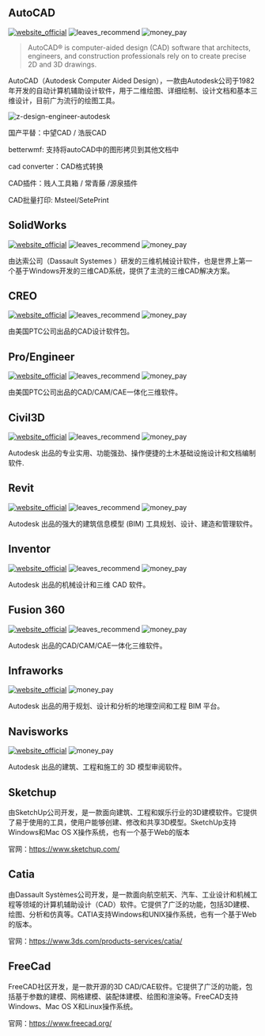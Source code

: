 ## AutoCAD
[![website_official](https://gitbook07.oss-cn-hangzhou.aliyuncs.com/website_official.svg)](https://www.autodesk.com/products/autocad/overview) ![leaves_recommend](https://gitbook07.oss-cn-hangzhou.aliyuncs.com/leaves_rec.svg) ![money_pay](https://gitbook07.oss-cn-hangzhou.aliyuncs.com/money_pay.svg) 

> AutoCAD® is computer-aided design (CAD) software that architects, engineers, and construction professionals rely on to create precise 2D and 3D drawings.

AutoCAD（Autodesk Computer Aided Design），一款由Autodesk公司于1982年开发的自动计算机辅助设计软件，用于二维绘图、详细绘制、设计文档和基本三维设计，目前广为流行的绘图工具。

![z-design-engineer-autodesk](\.gitbook\assets\z-design-engineer-autodesk.png)

国产平替：中望CAD / 浩辰CAD 

betterwmf:  支持将autoCAD中的图形拷贝到其他文档中

cad converter：CAD格式转换

CAD插件：贱人工具箱 / 常青藤 /源泉插件

CAD批量打印: Msteel/SetePrint

## SolidWorks
[![website_official](https://gitbook07.oss-cn-hangzhou.aliyuncs.com/website_official.svg)](https://www.solidworks.com/) ![leaves_recommend](https://gitbook07.oss-cn-hangzhou.aliyuncs.com/leaves_rec.svg) ![money_pay](https://gitbook07.oss-cn-hangzhou.aliyuncs.com/money_pay.svg) 

由达索公司（Dassault Systemes ）研发的三维机械设计软件，也是世界上第一个基于Windows开发的三维CAD系统，提供了主流的三维CAD解决方案。

## CREO
[![website_official](https://gitbook07.oss-cn-hangzhou.aliyuncs.com/website_official.svg)](https://www.ptc.com/en/products/cad/creo) ![leaves_recommend](https://gitbook07.oss-cn-hangzhou.aliyuncs.com/leaves_rec.svg) ![money_pay](https://gitbook07.oss-cn-hangzhou.aliyuncs.com/money_pay.svg) 


由美国PTC公司出品的CAD设计软件包。

## Pro/Engineer
[![website_official](https://gitbook07.oss-cn-hangzhou.aliyuncs.com/website_official.svg)](https://www.ptc.com/en/products/cad/pro-engineer) ![leaves_recommend](https://gitbook07.oss-cn-hangzhou.aliyuncs.com/leaves_rec.svg) ![money_pay](https://gitbook07.oss-cn-hangzhou.aliyuncs.com/money_pay.svg) 

由美国PTC公司出品的CAD/CAM/CAE一体化三维软件。

## Civil3D
[![website_official](https://gitbook07.oss-cn-hangzhou.aliyuncs.com/website_official.svg)](https://www.autodesk.com/products/civil-3d/overview) ![leaves_recommend](https://gitbook07.oss-cn-hangzhou.aliyuncs.com/leaves_rec.svg) ![money_pay](https://gitbook07.oss-cn-hangzhou.aliyuncs.com/money_pay.svg) 

Autodesk 出品的专业实用、功能强劲、操作便捷的土木基础设施设计和文档编制软件.

## Revit
[![website_official](https://gitbook07.oss-cn-hangzhou.aliyuncs.com/website_official.svg)](https://www.autodesk.com/products/revit/overview) ![leaves_recommend](https://gitbook07.oss-cn-hangzhou.aliyuncs.com/leaves_rec.svg) ![money_pay](https://gitbook07.oss-cn-hangzhou.aliyuncs.com/money_pay.svg) 

Autodesk 出品的强大的建筑信息模型 (BIM) 工具规划、设计、建造和管理软件。

## Inventor
[![website_official](https://gitbook07.oss-cn-hangzhou.aliyuncs.com/website_official.svg)](https://www.autodesk.com/products/inventor/overview) ![leaves_recommend](https://gitbook07.oss-cn-hangzhou.aliyuncs.com/leaves_rec.svg) ![money_pay](https://gitbook07.oss-cn-hangzhou.aliyuncs.com/money_pay.svg) 

Autodesk 出品的机械设计和三维 CAD 软件。

## Fusion 360
[![website_official](https://gitbook07.oss-cn-hangzhou.aliyuncs.com/website_official.svg)](https://www.autodesk.com/products/fusion-360/overview) ![leaves_recommend](https://gitbook07.oss-cn-hangzhou.aliyuncs.com/leaves_rec.svg) ![money_pay](https://gitbook07.oss-cn-hangzhou.aliyuncs.com/money_pay.svg) 

Autodesk 出品的CAD/CAM/CAE一体化三维软件。

## Infraworks
[![website_official](https://gitbook07.oss-cn-hangzhou.aliyuncs.com/website_official.svg)](https://www.autodesk.com/products/infraworks/overview)  ![money_pay](https://gitbook07.oss-cn-hangzhou.aliyuncs.com/money_pay.svg) 

Autodesk 出品的用于规划、设计和分析的地理空间和工程 BIM 平台。

## Navisworks
[![website_official](https://gitbook07.oss-cn-hangzhou.aliyuncs.com/website_official.svg)](https://www.autodesk.com/products/navisworks/overview)  ![money_pay](https://gitbook07.oss-cn-hangzhou.aliyuncs.com/money_pay.svg) 

Autodesk 出品的建筑、工程和施工的 3D 模型审阅软件。

## Sketchup

由SketchUp公司开发，是一款面向建筑、工程和娱乐行业的3D建模软件。它提供了易于使用的工具，使用户能够创建、修改和共享3D模型。SketchUp支持Windows和Mac OS X操作系统，也有一个基于Web的版本

官网：https://www.sketchup.com/

## Catia

由Dassault Systèmes公司开发，是一款面向航空航天、汽车、工业设计和机械工程等领域的计算机辅助设计（CAD）软件。它提供了广泛的功能，包括3D建模、绘图、分析和仿真等。CATIA支持Windows和UNIX操作系统，也有一个基于Web的版本。

官网：https://www.3ds.com/products-services/catia/

## FreeCad

FreeCAD社区开发，是一款开源的3D CAD/CAE软件。它提供了广泛的功能，包括基于参数的建模、网格建模、装配体建模、绘图和渲染等。FreeCAD支持Windows、Mac OS X和Linux操作系统。

官网：https://www.freecad.org/